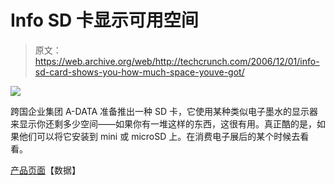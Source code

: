 # Info SD 卡显示可用空间

> 原文：<https://web.archive.org/web/http://techcrunch.com/2006/12/01/info-sd-card-shows-you-how-much-space-youve-got/>

![](img/c00d20000ad6ba4e42c271f798d01fd9.png)

跨国企业集团 A-DATA 准备推出一种 SD 卡，它使用某种类似电子墨水的显示器来显示你还剩多少空间——如果你有一堆这样的东西，这很有用。真正酷的是，如果他们可以将它安装到 mini 或 microSD 上。在消费电子展后的某个时候去看看。

[产品页面](https://web.archive.org/web/20150807002127/http://www.adata.com.tw/)【数据】